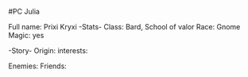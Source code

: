 #PC Julia

Full name: Prixi Kryxi
-Stats-
Class: Bard, School of valor
Race: Gnome
Magic: yes

-Story-
Origin:
interests:

Enemies:
Friends: